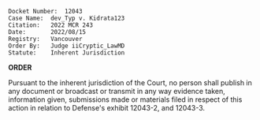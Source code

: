 	Docket Number:	12043
	Case Name:	dev_Typ v. Kidrata123
	Citation: 	2022 MCR 243
	Date:		2022/08/15
	Registry:	Vancouver
	Order By:	Judge iiCryptic_LawMD
	Statute:	Inherent Jurisdiction
	
**ORDER**

Pursuant to the inherent jurisdiction of the Court, no person shall publish in any document or broadcast or transmit in any way evidence taken, information given, submissions made or materials filed in respect of this action in relation to Defense's exhibit 12043-2, and 12043-3.

